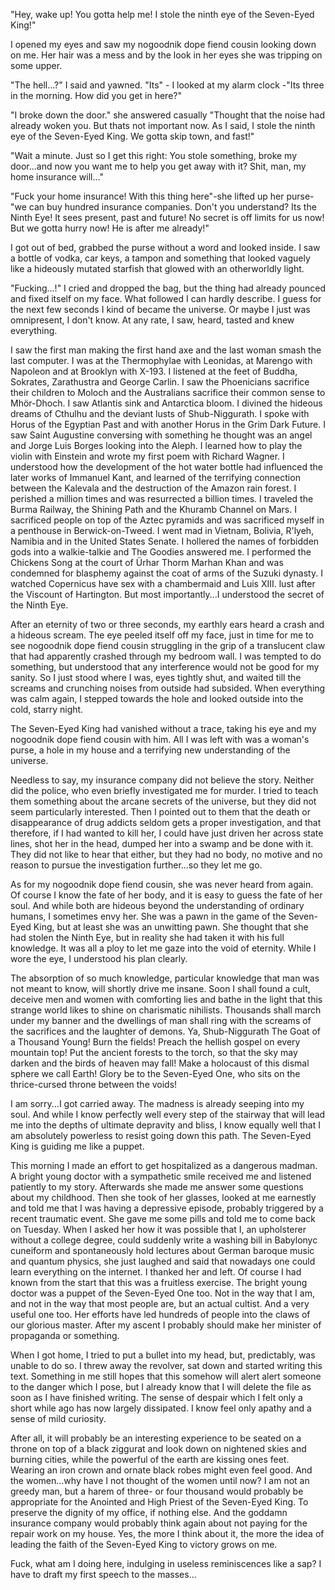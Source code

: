 "Hey, wake up! You gotta help me! I stole the ninth eye of the Seven-Eyed King!"

I opened my eyes and saw my nogoodnik dope fiend cousin looking down on me. Her hair was a mess and by the look in her eyes she was tripping on some upper. 

"The hell...?" I said and yawned. "Its" - I looked at my alarm clock -"Its three in the morning. How did you get in here?"

"I broke down the door." she answered casually "Thought that the noise had already woken you. But thats not important now. As I said, I stole the ninth eye of the Seven-Eyed King. We gotta skip town, and fast!"

"Wait a minute. Just so I get this right: You stole something, broke my door...and now you want me to help you get away with it? Shit, man, my home insurance will..."

"Fuck your home insurance! With this thing here"-she lifted up her purse-"we can buy hundred insurance companies. Don't you understand? Its the Ninth Eye! It sees present, past and future! No secret is off limits for us now! But we gotta hurry now! He is after me already!"

I got out of bed, grabbed the purse without a word and looked inside. I saw a bottle of vodka, car keys, a tampon and something that looked vaguely like a hideously mutated starfish that glowed with an otherworldly light. 

"Fucking...!" I cried and dropped the bag, but the thing had already pounced and fixed itself on my face. What followed I can hardly describe. I guess for the next few seconds I kind of became the universe. Or maybe I just was omnipresent, I don't know. At any rate, I saw, heard, tasted and knew everything. 

I saw the first man making the first hand axe and the last woman smash the last computer. I was at the Thermophylae with Leonidas, at Marengo with Napoleon and at Brooklyn with X-193. I listened at the feet of Buddha, Sokrates, Zarathustra and George Carlin. I saw the Phoenicians sacrifice their children to Moloch and the Australians sacrifice their common sense to Mhör-Dhoch. I saw Atlantis sink and Antarctica bloom. I divined the hideous dreams of Cthulhu and the deviant lusts of Shub-Niggurath. I spoke with Horus of the Egyptian Past and with another Horus in the Grim Dark Future. I saw Saint Augustine conversing with something he thought was an angel and Jorge Luis Borges looking into the Aleph. I learned how to play the violin with Einstein and wrote my first poem with Richard Wagner. I understood how the development of the hot water bottle had influenced the later works of Immanuel Kant, and learned of the terrifying connection between the Kalevala and the destruction of the Amazon rain forest. I perished a million times and was resurrected a billion times. I traveled the Burma Railway, the Shining Path and the Khuramb Channel on Mars. I sacrificed people on top of the Aztec pyramids and was sacrificed myself in a penthouse in Berwick-on-Tweed. I went mad in Vietnam, Bolivia, R'lyeh, Namibia and in the United States Senate. I hollered the names of forbidden gods into a walkie-talkie and The Goodies answered me. I performed the Chickens Song at the court of Ürhar Thorm Marhan Khan and was condemned for blasphemy against the coat of arms of the Suzuki dynasty. I watched Copernicus have sex with a chambermaid and Luis XIII. lust after the Viscount of Hartington. But most importantly...I understood the secret of the Ninth Eye.   

After an eternity of two or three seconds, my earthly ears heard a crash and a hideous scream. The eye peeled itself off my face, just in time for me to see nogoodnik dope fiend cousin struggling in the grip of a translucent claw that had apparently crashed through my bedroom wall. I was tempted to do something, but understood that any interference would not be good for my sanity. So I just stood where I was, eyes tightly shut, and waited till the screams and crunching noises from outside had subsided. When everything was calm again, I stepped towards the hole and looked outside into the cold, starry night. 

The Seven-Eyed King had vanished without a trace, taking his eye and my nogoodnik dope fiend cousin with him. All I was left with was a woman's purse, a hole in my house and a terrifying new understanding of the universe. 

Needless to say, my insurance company did not believe the story. Neither did the police, who even briefly investigated me for murder. I tried to teach them something about the arcane secrets of the universe, but they did not seem particularly interested. Then I pointed out to them that the death or disappearance of drug addicts seldom gets a proper investigation, and that therefore, if I had wanted to kill her, I could have just driven her across state lines, shot her in the head, dumped her into a swamp and be done with it. They did not like to hear that either, but they had no body, no motive and no reason to pursue the investigation further...so they let me go. 

As for my nogoodnik dope fiend cousin, she was never heard from again. Of course I know the fate of her body, and it is easy to guess the fate of her soul. And while both are hideous beyond the understanding of ordinary humans, I sometimes envy her. She was a pawn in the game of the Seven-Eyed King, but at least she was an unwitting pawn. She thought that she had stolen the Ninth Eye, but in reality she had taken it with his full knowledge. It was all a ploy to let me gaze into the void of eternity. While I wore the eye, I understood his plan clearly. 

The absorption of so much knowledge, particular knowledge that man was not meant to know, will shortly drive me insane. Soon I shall found a cult, deceive men and women with comforting lies and bathe in the light that this strange world likes to shine on charismatic nihilists. Thousands shall march under my banner and the dwellings of man shall ring with the screams of the sacrifices and the laughter of demons. Ya, Shub-Niggurath The Goat of a Thousand Young! Burn the fields! Preach the hellish gospel on every mountain top!  Put the ancient forests to the torch, so that the sky may darken and the birds of heaven may fall! Make a holocaust of this dismal sphere we call Earth! Glory be to the Seven-Eyed One, who sits on the thrice-cursed throne between the voids! 

I am sorry...I got carried away. The madness is already seeping into my soul. And while I know perfectly well every step of the stairway that will lead me into the depths of ultimate depravity and bliss, I know equally well that I am absolutely powerless to resist going down this path. The Seven-Eyed King is guiding me like a puppet. 

This morning I made an effort to get hospitalized as a dangerous madman. A bright young doctor with a sympathetic smile received me and listened patiently to my story. Afterwards she made me answer some questions about my childhood. Then she took of her glasses, looked at me earnestly and told me that I was having a depressive episode, probably triggered by a recent traumatic event. She gave me some pills and told me to come back on Tuesday. When I asked her how it was possible that I, an upholsterer without a college degree, could suddenly write a washing bill in Babylonyc cuneiform and spontaneously hold lectures about German baroque music and quantum physics, she just laughed and said that nowadays one could learn everything on the internet. I thanked her and left. Of course I had known from the start that this was a fruitless exercise. The bright young doctor was a puppet of the Seven-Eyed One too. Not in the way that I am, and not in the way that most people are, but an actual cultist. And a very useful one too. Her efforts have led hundreds of people into the claws of our glorious master. After my ascent I probably should make her minister of propaganda or something. 

When I got home, I tried to put a bullet into my head, but, predictably, was unable to do so. I threw away the revolver, sat down and started writing this text. Something in me still hopes that this somehow will alert alert someone to the danger which I pose, but I already know that I will delete the file as soon as I have finished writing. The sense of despair which I felt only a short while ago has now largely dissipated. I know feel only apathy and a sense of mild curiosity. 

After all, it will probably be an interesting experience to be seated on a throne on top of a black ziggurat and look down on nightened skies and burning cities, while the powerful of the earth are kissing ones feet. Wearing an iron crown and ornate black robes might even feel good. And the women...why have I not thought of the women until now? I am not an greedy man, but a harem of three- or four thousand would probably be appropriate for the Anointed and High Priest of the Seven-Eyed King. To preserve the dignity of my office, if nothing else. And the goddamn insurance company would probably think again about not paying for the repair work on my house. Yes, the more I think about it, the more the idea of leading the faith of the Seven-Eyed King to victory grows on me. 

Fuck, what am I doing here, indulging in useless reminiscences like a sap? I have to draft my first speech to the masses...